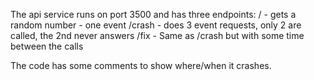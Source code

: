 The api service runs on port 3500 and has three endpoints:
/ - gets a random number - one event
/crash - does 3 event requests, only 2 are called, the 2nd never answers
/fix - Same as /crash but with some time between the calls

The code has some comments to show where/when it crashes.